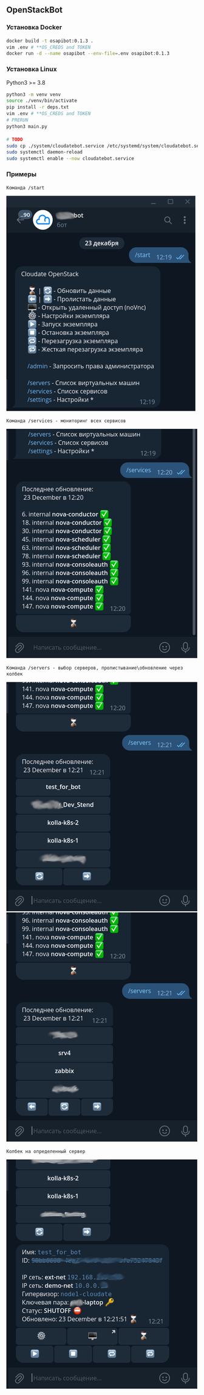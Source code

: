 ## OpenStackBot
### Установка Docker
```bash
docker build -t osapibot:0.1.3 . 
vim .env # **OS_CREDS and TOKEN
docker run -d --name osapibot --env-file=.env osapibot:0.1.3
```

### Установка Linux
Python3 >= 3.8
```bash
python3 -m venv venv
source ./venv/bin/activate
pip install -r deps.txt
vim .env # **OS_CREDS and TOKEN
# PRERUN
python3 main.py

# TODO
sudo cp ./system/cloudatebot.service /etc/systemd/system/cloudatebot.service
sudo systemctl daemon-reload
sudo systemctl enable --now cloudatebot.service
```

### Примеры
    Команда /start 

![img](./screenshots/c_start.png)

    Команда /services - мониторинг всех сервисов 

![img](./screenshots/c_services.png)

    Команда /servers - выбор серверов, пролистывание\обновление через колбек 

![img](./screenshots/c_servers_1.png)
![img](./screenshots/c_servers_2.png)

    Колбек на определенный сервер 

![img](./screenshots/c_server_1.png)
